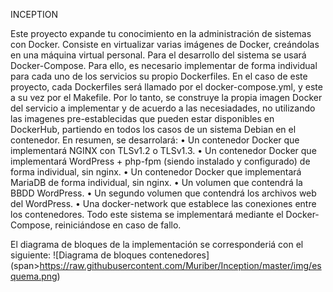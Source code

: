 <p>INCEPTION</p>
Este proyecto expande tu conocimiento en la administración de sistemas con Docker. Consiste en virtualizar varias imágenes de Docker, creándolas en una máquina virtual personal.
Para el desarrollo del sistema se usará Docker-Compose.
Para ello, es necesario implementar de forma individual para cada uno de los servicios su propio Dockerfiles. En el caso de este proyecto, cada Dockerfiles será llamado por el docker-compose.yml, y este a su vez por el Makefile.
Por lo tanto, se construye la propia imagen Docker del servicio a implementar y de acuerdo a las necesiadades, no utilizando las imagenes pre-establecidas que pueden estar disponibles en DockerHub, partiendo en todos los casos de un sistema Debian en el contenedor.
En resumen, se desarrolará:
• Un contenedor Docker que implementará NGINX con TLSv1.2 o TLSv1.3.
• Un contenedor Docker que implementará WordPress + php-fpm (siendo instalado y configurado) de forma individual, sin nginx.
• Un contenedor Docker que implementará MariaDB de forma individual, sin nginx.
• Un volumen que contendrá la BBDD WordPress.
• Un segundo volumen que contendrá los archivos web del WordPress.
• Una docker-network que establece las conexiones entre los contenedores. 
Todo este sistema se implementará mediante el Docker-Compose, reiniciándose en caso de fallo.

El diagrama de bloques de la implementación se corresponderiá con el siguiente:
<span>![</span><span>Diagrama de bloques contenedores</span><span>]</span><span>(</span>span>https://raw.githubusercontent.com/Muriber/Inception/master/img/esquema.png</span><span>)</span>
